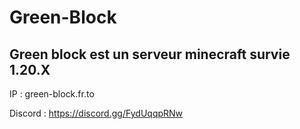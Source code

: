# Green-Block
## Green block est un serveur minecraft survie 1.20.X

IP : green-block.fr.to

Discord : https://discord.gg/FydUqqpRNw
